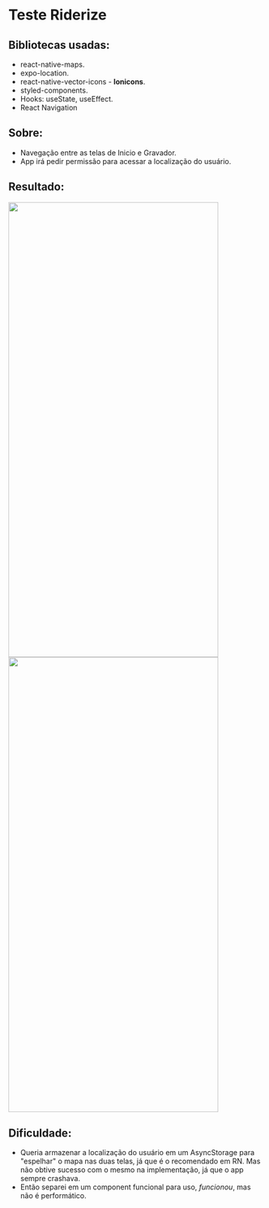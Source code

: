# Teste Riderize

## Bibliotecas usadas:

* react-native-maps.
* expo-location.
* react-native-vector-icons - **Ionicons**.
* styled-components.
* Hooks: useState, useEffect.
* React Navigation

## Sobre: 

* Navegação entre as telas de Inicio e Gravador.
* App irá pedir permissão para acessar a localização do usuário.

## Resultado:

<div>
<img src="https://user-images.githubusercontent.com/48601030/151626017-63c31ec4-9e7d-455b-b775-536b4e5a754e.jpg" width="414px " height="896px" />
<img src="https://user-images.githubusercontent.com/48601030/151626064-891b6bcf-c4e6-4731-b409-323016236cb0.jpg" width="414px " height="896px" />
</div>

## Dificuldade:

* Queria armazenar a localização do usuário em um AsyncStorage para "espelhar" o mapa nas duas telas, já que é o recomendado em RN. Mas não obtive sucesso com o mesmo na implementação, já que o app sempre crashava.
* Então separei em um component funcional para uso, *funcionou*, mas não é performático. 
